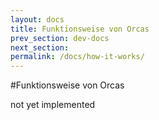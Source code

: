```yaml
---
layout: docs
title: Funktionsweise von Orcas
prev_section: dev-docs
next_section:
permalink: /docs/how-it-works/
---
```


#Funktionsweise von Orcas

not yet implemented
